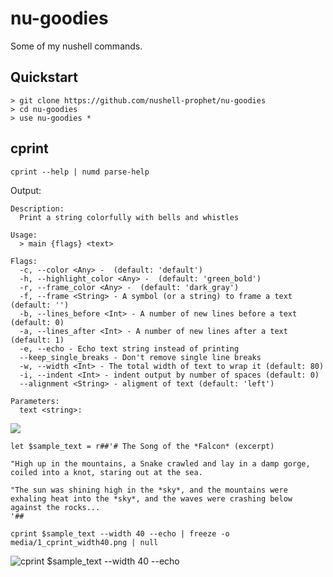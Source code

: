 # nu-goodies

Some of my nushell commands.

## Quickstart

```nushell no-run
> git clone https://github.com/nushell-prophet/nu-goodies
> cd nu-goodies
> use nu-goodies *
```

## cprint

```nu
cprint --help | numd parse-help
```

Output:

```
Description:
  Print a string colorfully with bells and whistles

Usage:
  > main {flags} <text>

Flags:
  -c, --color <Any> -  (default: 'default')
  -h, --highlight_color <Any> -  (default: 'green_bold')
  -r, --frame_color <Any> -  (default: 'dark_gray')
  -f, --frame <String> - A symbol (or a string) to frame a text (default: '')
  -b, --lines_before <Int> - A number of new lines before a text (default: 0)
  -a, --lines_after <Int> - A number of new lines after a text (default: 1)
  -e, --echo - Echo text string instead of printing
  --keep_single_breaks - Don't remove single line breaks
  -w, --width <Int> - The total width of text to wrap it (default: 80)
  -i, --indent <Int> - indent output by number of spaces (default: 0)
  --alignment <String> - aligment of text (default: 'left')

Parameters:
  text <string>:
```

![](media/0_cprint_help.png)

```nu no-output
let $sample_text = r##'# The Song of the *Falcon* (excerpt)

"High up in the mountains, a Snake crawled and lay in a damp gorge, coiled into a knot, staring out at the sea.

"The sun was shining high in the *sky*, and the mountains were exhaling heat into the *sky*, and the waves were crashing below against the rocks...
'##
```

```nu no-output
cprint $sample_text --width 40 --echo | freeze -o media/1_cprint_width40.png | null
```

![cprint $sample_text --width 40 --echo](media/1_cprint_width40.png)
